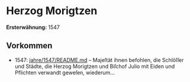 # Herzog Morigtzen

**Ersterwähnung:** 1547

## Vorkommen
- 1547: [jahre/1547/README.md](../jahre/1547/README.md) – Majeſtät ihnen befohlen, die Schlöſſer und Städte, die
Herzog Morigtzen und Biſchof Julio mit Eiden und Pflichten
verwandt geweſen, wiederum...
